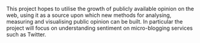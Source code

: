 This project hopes to utilise the growth of publicly available opinion on the web, using it as a source upon which new methods for analysing, measuring and visualising public opinion can be built. In particular the project will focus on understanding sentiment on micro-blogging services such as Twitter.